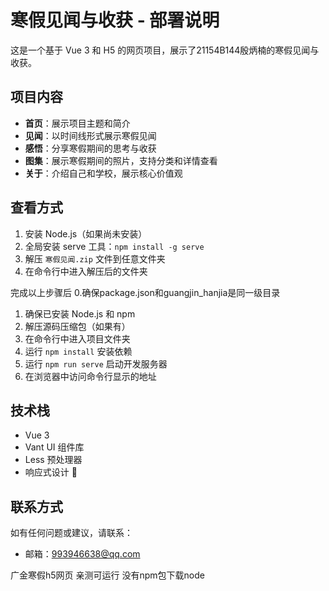 # 寒假见闻与收获 - 部署说明

这是一个基于 Vue 3 和 H5 的网页项目，展示了21154B144殷炳楠的寒假见闻与收获。

## 项目内容

- **首页**：展示项目主题和简介
- **见闻**：以时间线形式展示寒假见闻
- **感悟**：分享寒假期间的思考与收获
- **图集**：展示寒假期间的照片，支持分类和详情查看
- **关于**：介绍自己和学校，展示核心价值观

## 查看方式




1. 安装 Node.js（如果尚未安装）
2. 全局安装 serve 工具：`npm install -g serve`
3. 解压 `寒假见闻.zip` 文件到任意文件夹
4. 在命令行中进入解压后的文件夹

完成以上步骤后
0.确保package.json和guangjin_hanjia是同一级目录
1. 确保已安装 Node.js 和 npm
2. 解压源码压缩包（如果有）
3. 在命令行中进入项目文件夹
4. 运行 `npm install` 安装依赖
5. 运行 `npm run serve` 启动开发服务器
6. 在浏览器中访问命令行显示的地址

## 技术栈

- Vue 3
- Vant UI 组件库
- Less 预处理器
- 响应式设计


## 联系方式

如有任何问题或建议，请联系：

- 邮箱：993946638@qq.com




广金寒假h5网页 亲测可运行 没有npm包下载node
